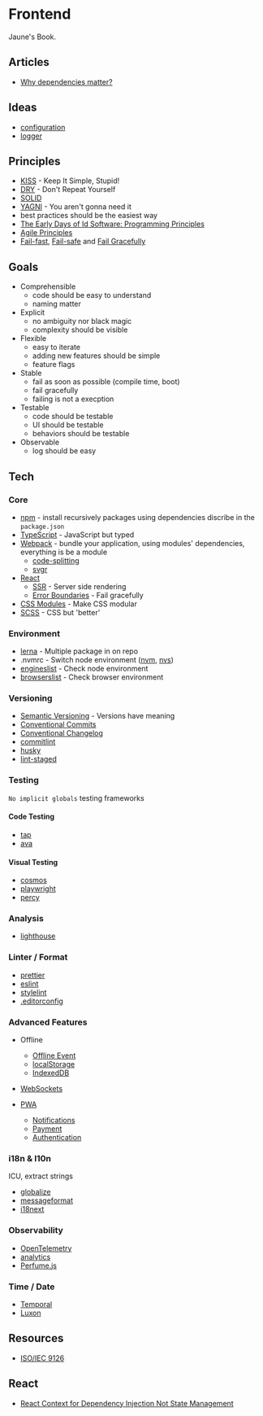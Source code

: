 # Frontend

Jaune's Book.

## Articles

- [Why dependencies matter?](articles/dependencies/readme.md)


## Ideas

- [configuration](ideas/configuration.md)
- [logger](ideas/logger.md)


## Principles

- [KISS](https://en.wikipedia.org/wiki/KISS_principle) - Keep It Simple, Stupid!
- [DRY](https://en.wikipedia.org/wiki/Don%27t_repeat_yourself) - Don't Repeat Yourself
- [SOLID](https://en.wikipedia.org/wiki/SOLID)
- [YAGNI](https://en.wikipedia.org/wiki/You_aren%27t_gonna_need_it) - You aren't gonna need it
- best practices should be the easiest way
- [The Early Days of Id Software: Programming Principles](./videos.md)
- [Agile Principles](https://agilemanifesto.org/iso/en/principles.html)
- [Fail-fast](https://en.wikipedia.org/wiki/Fail-fast), [Fail-safe](https://en.wikipedia.org/wiki/Fail-safe) and [Fail Gracefully](https://en.wikipedia.org/wiki/Fault_tolerance#Terminology)

## Goals

- Comprehensible
  - code should be easy to understand
  - naming matter
- Explicit
  - no ambiguity nor black magic
  - complexity should be visible
- Flexible
  - easy to iterate
  - adding new features should be simple
  - feature flags
- Stable
  - fail as soon as possible (compile time, boot)
  - fail gracefully
  - failing is not a execption
- Testable
  - code should be testable
  - UI should be testable
  - behaviors should be testable
- Observable
  - log should be easy

## Tech

### Core
- [npm](https://www.npmjs.com/) - install recursively packages using dependencies discribe in the `package.json`
- [TypeScript](https://www.typescriptlang.org/) - JavaScript but typed
- [Webpack](https://webpack.js.org/) - bundle your application, using modules' dependencies, everything is be a module
  - [code-splitting](https://webpack.js.org/guides/code-splitting/)
  - [svgr](https://react-svgr.com/docs/webpack/)
- [React](https://reactjs.org/)
  - [SSR](https://fr.reactjs.org/docs/react-dom-server.html) - Server side rendering
  - [Error Boundaries](https://reactjs.org/docs/error-boundaries.html) - Fail gracefully
- [CSS Modules](https://github.com/css-modules/css-modules) - Make CSS modular
- [SCSS](https://sass-lang.com/) - CSS but 'better'

### Environment
- [lerna](https://github.com/lerna/lerna) - Multiple package in on repo
- .nvmrc - Switch node environment ([nvm](https://github.com/nvm-sh/nvm), [nvs](https://github.com/jasongin/nvs))
- [engineslist](https://github.com/muuvmuuv/engineslist) - Check node environment
- [browserslist](https://github.com/browserslist/browserslist) - Check browser environment

### Versioning
- [Semantic Versioning](https://semver.org/) - Versions have meaning
- [Conventional Commits](https://www.conventionalcommits.org/)
- [Conventional Changelog](https://github.com/conventional-changelog/conventional-changelog/)
- [commitlint](https://commitlint.js.org/)
- [husky](https://github.com/typicode/husky)
- [lint-staged](https://github.com/okonet/lint-staged)

### Testing

`No implicit globals` testing frameworks

#### Code Testing
- [tap](https://node-tap.org/)
- [ava](https://github.com/avajs/ava)

#### Visual Testing
- [cosmos](https://github.com/react-cosmos)
- [playwright](https://github.com/microsoft/playwright)
- [percy](https://percy.io/)

### Analysis
- [lighthouse](https://developers.google.com/web/tools/lighthouse)

### Linter / Format
- [prettier](https://prettier.io/)
- [eslint](https://eslint.org/)
- [stylelint](https://stylelint.io/)
- [.editorconfig](https://editorconfig.org/)

### Advanced Features
- Offline
  - [Offline Event](https://developer.mozilla.org/en-US/docs/Web/API/Window/offline_event)
  - [localStorage](https://developer.mozilla.org/en-US/docs/Web/API/Window/localStorage)
  - [IndexedDB](https://developer.mozilla.org/en-US/docs/Web/API/IndexedDB_API/Using_IndexedDB)

- [WebSockets](https://developer.mozilla.org/en-US/docs/Web/API/WebSockets_API)
- [PWA](https://fr.wikipedia.org/wiki/Progressive_web_app)
  - [Notifications](https://developer.mozilla.org/en-US/docs/Web/API/Notifications_API/Using_the_Notifications_API)
  - [Payment](https://developer.mozilla.org/en-US/docs/Web/API/Payment_Request_API)
  - [Authentication](https://developer.mozilla.org/en-US/docs/Web/API/Web_Authentication_API)

### i18n & l10n

ICU, extract strings

 - [globalize](https://github.com/globalizejs/globalize)
 - [messageformat](https://messageformat.github.io/messageformat/)
 - [i18next](https://react.i18next.com/misc/using-with-icu-format)

### Observability
- [OpenTelemetry](https://opentelemetry.io/docs/concepts/data-sources/)
- [analytics](https://getanalytics.io/)
- [Perfume.js](https://zizzamia.github.io/perfume/)

### Time / Date
- [Temporal](https://github.com/tc39/proposal-temporal)
- [Luxon](https://moment.github.io/luxon/)

## Resources

- [ISO/IEC 9126](https://en.wikipedia.org/wiki/ISO/IEC_9126)


## React

- [React Context for Dependency Injection Not State Management](https://blog.testdouble.com/posts/2021-03-19-react-context-for-dependency-injection-not-state/)

